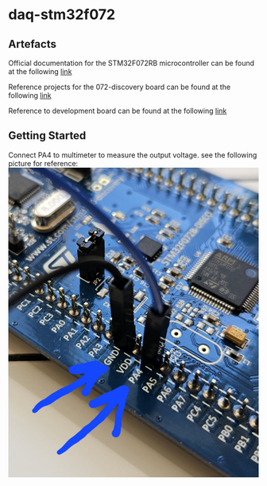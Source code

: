 # daq-stm32f072

## Artefacts

Official documentation for the STM32F072RB microcontroller can be found at the following [link](https://www.st.com/en/microcontrollers-microprocessors/stm32f072rb.html)

Reference projects for the 072-discovery board can be found at the following [link](https://www.st.com/en/embedded-software/stsw-stm32139.html#overview)

Reference to development board can be found at the following [link](https://www.st.com/en/evaluation-tools/32f072bdiscovery.html)

## Getting Started

Connect PA4 to multimeter to measure the output voltage.
see the following picture for reference:
![alt text](Docs/dac_connection_072-disco.jpg)
